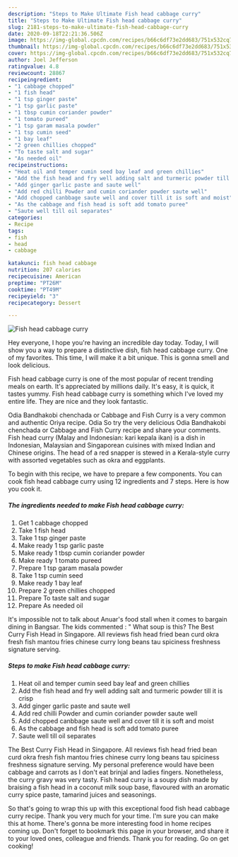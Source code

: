 ```yaml
---
description: "Steps to Make Ultimate Fish head cabbage curry"
title: "Steps to Make Ultimate Fish head cabbage curry"
slug: 2181-steps-to-make-ultimate-fish-head-cabbage-curry
date: 2020-09-18T22:21:36.506Z
image: https://img-global.cpcdn.com/recipes/b66c6df73e2dd683/751x532cq70/fish-head-cabbage-curry-recipe-main-photo.jpg
thumbnail: https://img-global.cpcdn.com/recipes/b66c6df73e2dd683/751x532cq70/fish-head-cabbage-curry-recipe-main-photo.jpg
cover: https://img-global.cpcdn.com/recipes/b66c6df73e2dd683/751x532cq70/fish-head-cabbage-curry-recipe-main-photo.jpg
author: Joel Jefferson
ratingvalue: 4.8
reviewcount: 28867
recipeingredient:
- "1 cabbage chopped"
- "1 fish head"
- "1 tsp ginger paste"
- "1 tsp garlic paste"
- "1 tbsp cumin coriander powder"
- "1 tomato pureed"
- "1 tsp garam masala powder"
- "1 tsp cumin seed"
- "1 bay leaf"
- "2 green chillies chopped"
- "To taste salt and sugar"
- "As needed oil"
recipeinstructions:
- "Heat oil and temper cumin seed bay leaf and green chillies"
- "Add the fish head and fry well adding salt and turmeric powder till it is crisp"
- "Add ginger garlic paste and saute well"
- "Add red chilli Powder and cumin coriander powder saute well"
- "Add chopped canbbage saute well and cover till it is soft and moist"
- "As the cabbage and fish head is soft add tomato puree"
- "Saute well till oil separates"
categories:
- Recipe
tags:
- fish
- head
- cabbage

katakunci: fish head cabbage 
nutrition: 207 calories
recipecuisine: American
preptime: "PT26M"
cooktime: "PT49M"
recipeyield: "3"
recipecategory: Dessert

---
```



![Fish head cabbage curry](https://img-global.cpcdn.com/recipes/b66c6df73e2dd683/751x532cq70/fish-head-cabbage-curry-recipe-main-photo.jpg)

Hey everyone, I hope you're having an incredible day today. Today, I will show you a way to prepare a distinctive dish, fish head cabbage curry. One of my favorites. This time, I will make it a bit unique. This is gonna smell and look delicious.

Fish head cabbage curry is one of the most popular of recent trending meals on earth. It's appreciated by millions daily. It's easy, it is quick, it tastes yummy. Fish head cabbage curry is something which I've loved my entire life. They are nice and they look fantastic.

Odia Bandhakobi chenchada or Cabbage and Fish Curry is a very common and authentic Oriya recipe. Odia So try the very delicious Odia Bandhakobi chenchada or Cabbage and Fish Curry recipe and share your comments. Fish head curry (Malay and Indonesian: kari kepala ikan) is a dish in Indonesian, Malaysian and Singaporean cuisines with mixed Indian and Chinese origins. The head of a red snapper is stewed in a Kerala-style curry with assorted vegetables such as okra and eggplants.


To begin with this recipe, we have to prepare a few components. You can cook fish head cabbage curry using 12 ingredients and 7 steps. Here is how you cook it.

<!--inarticleads1-->

##### The ingredients needed to make Fish head cabbage curry:

1. Get 1 cabbage chopped
1. Take 1 fish head
1. Take 1 tsp ginger paste
1. Make ready 1 tsp garlic paste
1. Make ready 1 tbsp cumin coriander powder
1. Make ready 1 tomato pureed
1. Prepare 1 tsp garam masala powder
1. Take 1 tsp cumin seed
1. Make ready 1 bay leaf
1. Prepare 2 green chillies chopped
1. Prepare To taste salt and sugar
1. Prepare As needed oil


It&#39;s impossible not to talk about Anuar&#39;s food stall when it comes to bargain dining in Bangsar. The kids commented : &#34; What soup is this? The Best Curry Fish Head in Singapore. All reviews fish head fried bean curd okra fresh fish mantou fries chinese curry long beans tau spiciness freshness signature serving. 

<!--inarticleads2-->

##### Steps to make Fish head cabbage curry:

1. Heat oil and temper cumin seed bay leaf and green chillies
1. Add the fish head and fry well adding salt and turmeric powder till it is crisp
1. Add ginger garlic paste and saute well
1. Add red chilli Powder and cumin coriander powder saute well
1. Add chopped canbbage saute well and cover till it is soft and moist
1. As the cabbage and fish head is soft add tomato puree
1. Saute well till oil separates


The Best Curry Fish Head in Singapore. All reviews fish head fried bean curd okra fresh fish mantou fries chinese curry long beans tau spiciness freshness signature serving. My personal preference would have been cabbage and carrots as I don&#39;t eat brinjal and ladies fingers. Nonetheless, the curry gravy was very tasty. Fish head curry is a soupy dish made by braising a fish head in a coconut milk soup base, flavoured with an aromatic curry spice paste, tamarind juices and seasonings. 

So that's going to wrap this up with this exceptional food fish head cabbage curry recipe. Thank you very much for your time. I'm sure you can make this at home. There's gonna be more interesting food in home recipes coming up. Don't forget to bookmark this page in your browser, and share it to your loved ones, colleague and friends. Thank you for reading. Go on get cooking!
